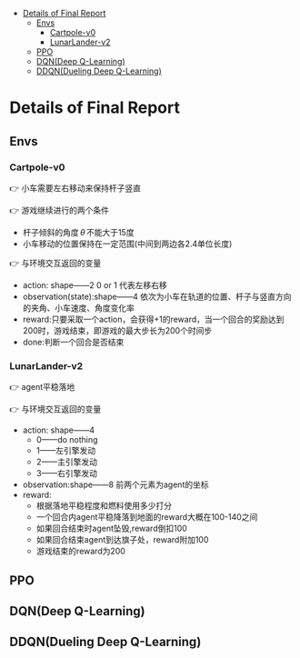 - [Details of Final Report](#details-of-final-report)
  - [Envs](#envs)
    - [Cartpole-v0](#cartpole-v0)
    - [LunarLander-v2](#lunarlander-v2)
  - [PPO](#ppo)
  - [DQN(Deep Q-Learning)](#dqndeep-q-learning)
  - [DDQN(Dueling Deep Q-Learning)](#ddqndueling-deep-q-learning)

# Details of Final Report

## Envs

### Cartpole-v0

👉 小车需要左右移动来保持杆子竖直

👉 游戏继续进行的两个条件

- 杆子倾斜的角度$\,\theta\,$不能大于15度
- 小车移动的位置保持在一定范围(中间到两边各2.4单位长度)

👉 与环境交互返回的变量

- action: shape——2 0 or 1 代表左移右移
- observation(state):shape——4 依次为小车在轨道的位置、杆子与竖直方向的夹角、小车速度、角度变化率
- reward:只要采取一个action，会获得+1的reward，当一个回合的奖励达到200时，游戏结束，即游戏的最大步长为200个时间步
- done:判断一个回合是否结束

### LunarLander-v2

👉 agent平稳落地

👉 与环境交互返回的变量

- action: shape——4
  - 0——do nothing
  - 1——左引擎发动
  - 2——主引擎发动
  - 3——右引擎发动
- observation:shape——8 前两个元素为agent的坐标
- reward:
  - 根据落地平稳程度和燃料使用多少打分
  - 一个回合内agent平稳降落到地面的reward大概在100-140之间
  - 如果回合结束时agent坠毁,reward倒扣100
  - 如果回合结束agent到达旗子处，reward附加100
  - 游戏结束的reward为200

## PPO

## DQN(Deep Q-Learning)

## DDQN(Dueling Deep Q-Learning)